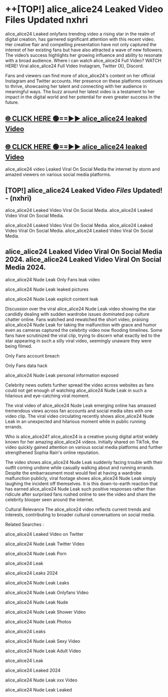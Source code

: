 # ++[TOP!] alice_alice24 Leaked Video Files Updated nxhri<br>

alice_alice24 Leaked onlyfans trending video a rising star in the realm of digital creation, has garnered significant attention with this recent video. Her creative flair and compelling presentation have not only captured the interest of her existing fans but have also attracted a wave of new followers. The video’s success highlights her growing influence and ability to resonate with a broad audience.
Where i can watch alice_alice24 Full Video? WATCH HERE! Viral alice_alice24 Full Video Instagram, Twitter (X), Discord.


Fans and viewers can find more of alice_alice24's content on her official Instagram and Twitter accounts. Her presence on these platforms continues to thrive, showcasing her talent and connecting with her audience in meaningful ways. The buzz around her latest video is a testament to her impact in the digital world and her potential for even greater success in the future.


## [🌐 CLICK HERE 🟢==►► alice_alice24 leaked Video ](https://xnudes.xyz/go)

## [🌐 CLICK HERE 🟢==►► alice_alice24 leaked Video ](https://xnudes.xyz/go)



alice_alice24 video Leaked Viral On Social Media the internet by storm and amazed viewers on various social media platforms.


## [TOP!] alice_alice24 Leaked Video *Files* Updated! - (nxhri)

alice_alice24 Leaked Video Viral On Social Media. alice_alice24 Leaked Video Viral On Social Media.

alice_alice24 Leaked Video Viral On Social Media. alice_alice24 Leaked Video Viral On Social Media. alice_alice24 Leaked Video Viral On Social Media.


## alice_alice24 Leaked Video Viral On Social Media 2024. alice_alice24 Leaked Video Viral On Social Media 2024.
alice_alice24 Nude Leak Only Fans leak video

alice_alice24 Nude Leak leaked pictures

alice_alice24 Nude Leak explicit content leak

Discussion over the viral alice_alice24 Nude Leak video showing the star candidly dealing with sudden wardrobe issues dominated pop culture chatter online. Fans watched and rewatched the short video, praising alice_alice24 Nude Leak for taking the malfunction with grace and humor even as cameras captured the celebrity video now flooding timelines. Some fans have scrutinized the viral clip, trying to discern what exactly led to the star appearing in such a silly viral video, seemingly unaware they were being filmed.


Only Fans account breach

Only Fans data hack

alice_alice24 Nude Leak personal information exposed

Celebrity news outlets further spread the video across websites as fans could not get enough of watching alice_alice24 Nude Leak in such a hilarious and eye-catching viral moment.


The viral video of alice_alice24 Nude Leak emerging online has amassed tremendous views across fan accounts and social media sites with one video clip. The viral video circulating recently shows alice_alice24 Nude Leak in an unexpected and hilarious moment while in public running errands.


Who is alice_alice24? alice_alice24 is a creative young digital artist widely known for her amazing alice_alice24 videos. Initially shared on TikTok, the video quickly gained attention on various social media platforms and further strengthened Sophia Rain's online reputation.

The video shows alice_alice24 Nude Leak suddenly facing trouble with their outfit coming undone while casually walking about and running errands. Despite the embarrassment most would feel at having a wardrobe malfunction publicly, viral footage shows alice_alice24 Nude Leak simply laughing the incident off themselves. It is this down-to-earth reaction that has earned alice_alice24 Nude Leak such positive responses rather than ridicule after surprised fans rushed online to see the video and share the celebrity blooper seen around the internet.

Cultural Relevance The alice_alice24 video reflects current trends and interests, contributing to broader cultural conversations on social media.

Related Searches :

alice_alice24 Leaked Video on Twitter

alice_alice24 Nude Leak Twitter Video

alice_alice24 Nude Leak Porn

alice_alice24 Leak 

alice_alice24 Leaks 2024

alice_alice24 Nude Leak Leaks

alice_alice24 Nude Leak Onlyfans Video

alice_alice24 Nude Leak Nude

alice_alice24 Nude Leak Shower Video

alice_alice24 Nude Leak Photos

alice_alice24 Leaks

alice_alice24 Nude Leak Sexy Video

alice_alice24 Nude Leak Adult Video

alice_alice24 Leak

alice_alice24 Leaked 2024

alice_alice24 Nude Leak xxx Video

alice_alice24 Nude Leak Leaked